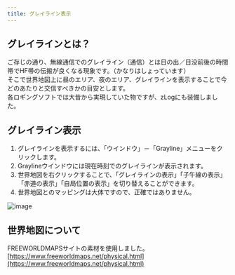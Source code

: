 ```yaml
---
title: グレイライン表示
---
```



## グレイラインとは？

ご存じの通り、無線通信でのグレイライン（通信）とは日の出／日没前後の時間帯でHF帯の伝搬が良くなる現象です。（かなりはしょっています）  
そこで世界地図上に昼のエリア、夜のエリア、グレイラインを表示することで今どのあたりと交信すべきかの目安とします。  
各ロギングソフトでは大昔から実現していた物ですが、zLogにも装備しました。  

## グレイライン表示

1. グレイラインを表示するには、「ウインドウ」－「Grayline」メニューをクリックします。  
2. Graylineウインドウには現在時刻でのグレイラインが表示されます。  
3. 世界地図を右クリックすることで、「グレイラインの表示」「子午線の表示」「赤道の表示」「自局位置の表示」を切り替えることができます。
4. 世界地図とのマッピングは大体ですので、正確ではありません。 

![image](https://github.com/user-attachments/assets/524539b8-aa7f-4a7f-a449-2fe8d8e8af8f)

## 世界地図について

FREEWORLDMAPSサイトの素材を使用しました。  
[https://www.freeworldmaps.net/physical.html](https://www.freeworldmaps.net/physical.html)  

